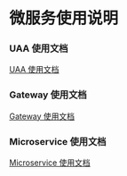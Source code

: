 # 微服务使用说明

### UAA 使用文档

[UAA 使用文档](Uaa.md)

### Gateway 使用文档

[Gateway 使用文档](Gateway.md)

### Microservice 使用文档

[Microservice 使用文档](Microservice.md)